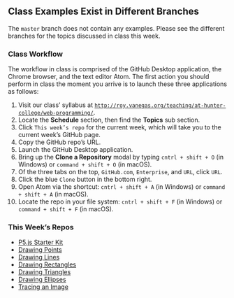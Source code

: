 ## Class Examples Exist in Different Branches
The `master` branch does not contain any examples. Please see the different branches for the topics discussed in class this week.

### Class Workflow
The workflow in class is comprised of the GitHub Desktop application, the Chrome browser, and the text editor Atom. The first action you should perform in class the moment you arrive is to launch these three applications as follows:

1. Visit our class’ syllabus at [`http://roy.vanegas.org/teaching/at-hunter-college/web-programming/`](http://roy.vanegas.org/teaching/at-hunter-college/web-programming/).
2. Locate the **Schedule** section, then find the **Topics** sub section.
3. Click `This week’s repo` for the current week, which will take you to the current week’s GitHub page.
4. Copy the GitHub repo’s URL.
5. Launch the GitHub Desktop application.
6. Bring up the **Clone a Repository** modal by typing `cntrl + shift + O` (in Windows) or `command + shift + O` (in macOS).
7. Of the three tabs on the top, `GitHub.com`, `Enterprise`, and `URL`, click `URL`.
8. Click the blue `Clone` button in the bottom right.
9. Open Atom via the shortcut: `cntrl + shift + A` (in Windows) or `command + shift + A` (in macOS).
10. Locate the repo in your file system: `cntrl + shift + F` (in Windows) or `command + shift + F` (in macOS).

### This Week’s Repos
* [P5.js Starter Kit](https://github.com/code-warrior/p5-starter-kit)
* [Drawing Points](https://github.com/code-warrior/p5--drawing-points)
* [Drawing Lines](https://github.com/code-warrior/p5--drawing-lines)
* [Drawing Rectangles](https://github.com/code-warrior/p5--drawing-rectangles)
* [Drawing Triangles](https://github.com/code-warrior/p5--drawing-triangles)
* [Drawing Ellipses](https://github.com/code-warrior/p5--drawing-ellipses)
* [Tracing an Image](https://github.com/code-warrior/tracing-an-image-using-p5js)

